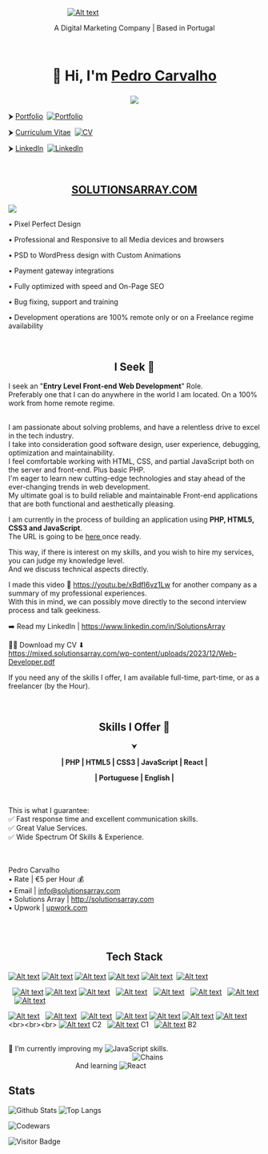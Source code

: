 &nbsp;&nbsp;&nbsp;&nbsp;&nbsp;&nbsp;&nbsp;&nbsp;&nbsp;&nbsp;&nbsp;&nbsp;&nbsp;&nbsp;&nbsp;&nbsp;&nbsp;&nbsp;&nbsp;&nbsp;&nbsp;&nbsp;&nbsp;&nbsp;&nbsp;&nbsp;&nbsp;&nbsp;&nbsp;&nbsp;[![Alt text](http://mixed.solutionsarray.com/wp-content/uploads/2023/10/SolutionsArray1.com_.png)](https://solutionsarray.com/)
<br>
<p align="center">A Digital Marketing Company | Based in Portugal</p>

<br>
<h1 align="center">👋 Hi, I'm <a href="https://www.linkedin.com/in/solutionsarray/" target="_blank"> Pedro Carvalho </a></h1> 
<h3 align="center"> <img src="https://readme-typing-svg.herokuapp.com?color=0357F7&lines=Web+Developer+from+Portugal+%3A)" /> </h3>

<p>⮞ <a href="https://solutionsarray.com/portfolio/">Portfolio</a>&nbsp; <a href="http://solutionsarray.com/portfolio"><img src="http://mixed.solutionsarray.com/wp-content/uploads/2023/11/5portfolio.png" alt="Portfolio"></a></p>
<p>⮞ <a href="https://mixed.solutionsarray.com/cv/">Curriculum Vitae</a>&nbsp; <a href="http://mixed.solutionsarray.com/wp-content/uploads/2023/12/Web-Developer.pdf"><img src="http://mixed.solutionsarray.com/wp-content/uploads/2023/11/6Curriculum-Vitae.png" alt="CV"></a></p>
<p>⮞ <a href="https://www.linkedin.com/in/solutionsarray/">LinkedIn</a>&nbsp; <a href="https://www.linkedin.com/in/SolutionsArray/"><img src="https://img.shields.io/badge/linkedin-%230077B5.svg?style=for-the-badge&amp;logo=linkedin&amp;logoColor=white" alt="LinkedIn"></a></p>

<br>
<h2 align="center"><a href="https://solutionsarray.com/portfolio/">SOLUTIONSARRAY.COM</a></h2>
<p><a href="https://solutionsarray.com/portfolio/"><img src="http://mixed.solutionsarray.com/wp-content/uploads/2023/09/SolutionsArray_Homepage.png"></a></p>

• Pixel Perfect Design</p>
• Professional and Responsive to all Media devices and browsers</p>
• PSD to WordPress design with Custom Animations</p>
• Payment gateway integrations</p>
• Fully optimized with speed and On-Page SEO</p>
• Bug fixing, support and training</p>
• Development operations are 100% remote only or on a Freelance regime availability</p>

<br>
<h2 align="center"> I Seek 🔎 </h2>
I seek an "<b>Entry Level Front-end Web Development</b>" Role.
<br>Preferably one that I can do anywhere in the world I am located. On a 100% work from home remote regime.

<br>I am passionate about solving problems, and have a relentless drive to excel in the tech industry.
<br>I take into consideration good software design, user experience, debugging, optimization and maintainability. 
<br>I feel comfortable working with HTML, CSS, and partial JavaScript both on the server and front-end. Plus basic PHP. 
<br>I'm eager to learn new cutting-edge technologies and stay ahead of the ever-changing trends in web development. 
<br>My ultimate goal is to build reliable and maintainable Front-end applications that are both functional and aesthetically pleasing.

I am currently in the process of building an application using <b>PHP, HTML5, CSS3 and JavaScript</b>. 
<br>The URL is going to be <a href="#"> here </a> once ready. 

This way, if there is interest on my skills, and you wish to hire my services, you can judge my knowledge level. 
<br>And we discuss technical aspects directly.

I made this video 🎥  https://youtu.be/xBdfI6vz1Lw  for another company as a summary of my professional experiences. 
<br>With this in mind, we can possibly move directly to the second interview process and talk geekiness.

➡️ Read my LinkedIn | https://www.linkedin.com/in/SolutionsArray

👨‍💼 Download my CV ⬇
<br>https://mixed.solutionsarray.com/wp-content/uploads/2023/12/Web-Developer.pdf

If you need any of the skills I offer, I am available full-time, part-time, or as a freelancer (by the Hour).

<br>
<h2 align="center"> Skills I Offer 📢</h2>

<p align="center">⮟</p>
<p align="center"><b>| PHP | HTML5 | CSS3 | JavaScript | React |</b></p>

<p align="center"><b>| Portuguese | English |</center></b></p>

<br><br>
This is what I guarantee:
<br>✅ Fast response time and excellent communication skills.
<br>✅ Great Value Services.
<br>✅ Wide Spectrum Of Skills & Experience.


<br><br>Pedro Carvalho
<br>• Rate | €5 per Hour 💰
<br>• Email | info@solutionsarray.com
<br>• Solutions Array | http://solutionsarray.com
<br>• Upwork | <a href="https://www.upwork.com/freelancers/~01fffa4af07a0652d8?viewMode=1">upwork.com</a>

<br><br>
<h2 align="center">Tech Stack</h2>

[![Alt text](http://mixed.solutionsarray.com/wp-content/uploads/2023/10/1CICD.png)](https://en.wikipedia.org/wiki/CI/CD)
[![Alt text](http://mixed.solutionsarray.com/wp-content/uploads/2023/08/Linux5.png)](https://en.wikipedia.org/wiki/Linux)
[![Alt text](http://mixed.solutionsarray.com/wp-content/uploads/2023/11/gentoo.png)](https://www.gentoo.org/)
[![Alt text](http://mixed.solutionsarray.com/wp-content/uploads/2023/09/2small_AppArmor.png)](https://apparmor.net/)
[![Alt text](http://mixed.solutionsarray.com/wp-content/uploads/2023/09/small_SELinux.png)](https://en.wikipedia.org/wiki/Security-Enhanced_Linux)
&nbsp;[![Alt text](http://mixed.solutionsarray.com/wp-content/uploads/2023/08/UNIX.png)](https://en.wikipedia.org/wiki/Unix)

&nbsp;&nbsp;[![Alt text](http://mixed.solutionsarray.com/wp-content/uploads/2023/08/php.jpg)](https://www.php.net/)
[![Alt text](http://mixed.solutionsarray.com/wp-content/uploads/2023/08/Laravel.png)](https://laravel.com/)
[![Alt text](http://mixed.solutionsarray.com/wp-content/uploads/2023/08/JavaScript.png)](https://en.wikipedia.org/wiki/JavaScript)
&nbsp;&nbsp;[![Alt text](http://mixed.solutionsarray.com/wp-content/uploads/2023/08/Node.js.png)](https://nodejs.org/en)
&nbsp;&nbsp;[![Alt text](http://mixed.solutionsarray.com/wp-content/uploads/2023/11/react1.png)](https://react.dev/)
&nbsp;&nbsp;[![Alt text](http://mixed.solutionsarray.com/wp-content/uploads/2023/11/Nextjs-logo.svg_.png)](https://nextjs.org/)
&nbsp;&nbsp;[![Alt text](http://mixed.solutionsarray.com/wp-content/uploads/2023/08/MySQL.png)](https://www.mysql.com/)
&nbsp;&nbsp;&nbsp;[![Alt text](http://mixed.solutionsarray.com/wp-content/uploads/2023/09/5small_PostgreSQL.png)](https://www.postgresql.org/)

[![Alt text](http://mixed.solutionsarray.com/wp-content/uploads/2023/09/small_Apache.png)](https://httpd.apache.org/)
&nbsp;&nbsp;[![Alt text](http://mixed.solutionsarray.com/wp-content/uploads/2023/09/small_Nginx.png)](https://nginx.org/en/)
&nbsp;[![Alt text](http://mixed.solutionsarray.com/wp-content/uploads/2023/08/small_git.png)](https://git-scm.com/)
&nbsp;[![Alt text](http://mixed.solutionsarray.com/wp-content/uploads/2023/08/small_docker.webp)](https://www.docker.com/)
[![Alt text](http://mixed.solutionsarray.com/wp-content/uploads/2023/08/small_podman.png)](https://podman.io/)
[![Alt text](https://img.shields.io/badge/kubernetes-white?style=for-the-badge&logo=kubernetes)](https://kubernetes.io/)
[![Alt text](http://mixed.solutionsarray.com/wp-content/uploads/2023/10/5python.png)](https://en.wikipedia.org/wiki/Python_(programming_language))
<br><br><br>
[![Alt text](http://mixed.solutionsarray.com/wp-content/uploads/2023/08/portugal-flag-icon-32.png)](https://en.wikipedia.org/wiki/Portuguese_language)&nbsp;C2 &nbsp;
[![Alt text](http://mixed.solutionsarray.com/wp-content/uploads/2023/08/united-states-of-america-flag-3d-icon-32.png)](https://en.wikipedia.org/wiki/American_English)&nbsp;C1 &nbsp;
[![Alt text](http://mixed.solutionsarray.com/wp-content/uploads/2023/08/spain-flag-icon-32.png)](https://en.wikipedia.org/wiki/Spanish_language)&nbsp;B2
<br><br>    
<!-- 🫡 I’m currently improving my ![JavaScript](https://img.shields.io/badge/-JavaScript-black?style=flat-square&logo=javascript)⫘⫘⫘⫘<b>skills</b>⫘⫘<b>and</b>⫘⫘<b>learning</b>⫘⫘⫘⫘![React](https://img.shields.io/badge/-React-black?style=flat-square&logo=react) -->

🫡 I’m currently improving my ![JavaScript](https://img.shields.io/badge/-JavaScript-black?style=flat-square&logo=javascript) skills.
<br>&nbsp;&nbsp;&nbsp;&nbsp;&nbsp;&nbsp;&nbsp;&nbsp;&nbsp;&nbsp;&nbsp;&nbsp;&nbsp;&nbsp;&nbsp;&nbsp;&nbsp;&nbsp;&nbsp;&nbsp;&nbsp;&nbsp;&nbsp;&nbsp;&nbsp;&nbsp;&nbsp;&nbsp;&nbsp;&nbsp;&nbsp;&nbsp;&nbsp;&nbsp;&nbsp;&nbsp;&nbsp;&nbsp;&nbsp;&nbsp;&nbsp;&nbsp;&nbsp;&nbsp;&nbsp;&nbsp;&nbsp;&nbsp;&nbsp;&nbsp;&nbsp;&nbsp;&nbsp;&nbsp;&nbsp;&nbsp;&nbsp;&nbsp;&nbsp;&nbsp;&nbsp;&nbsp;&nbsp;<img src="http://mixed.solutionsarray.com/wp-content/uploads/2023/11/30_chains.png" alt="Chains">
<br>&nbsp;&nbsp;&nbsp;&nbsp;&nbsp;&nbsp;&nbsp;&nbsp;&nbsp;&nbsp;&nbsp;&nbsp;&nbsp;&nbsp;&nbsp;&nbsp;&nbsp;&nbsp;&nbsp;&nbsp;&nbsp;&nbsp;&nbsp;&nbsp;&nbsp;&nbsp;&nbsp;&nbsp;&nbsp;&nbsp;&nbsp;&nbsp;&nbsp; And learning ![React](https://img.shields.io/badge/-React-black?style=flat-square&logo=react) 






## Stats

![Github Stats](https://github-readme-stats.vercel.app/api?username=pedro-su&count_private=true&show_icons=true&include_all_commits=true&theme=prussian&layout=compact)
![Top Langs](https://github-readme-stats.vercel.app/api/top-langs/?username=pedro-su&hide=TeX&layout=compact&theme=prussian)

![Codewars](https://github.r2v.ch/codewars?user=pedcar)

![Visitor Badge](https://visitor-badge.laobi.icu/badge?page_id=pedrocarvalho)

<!--
**pedrocarvalho/pedrocarvalho** is a ✨ _special_ ✨ repository because its `README.md` (this file) appears on your GitHub profile.

Here are some ideas to get you started:

- 🔭 I’m currently working on ...
- 🌱 I’m currently learning ...
- 👯 I’m looking to collaborate on ...
- 🤔 I’m looking for help with ...
- 💬 Ask me about ...
- 📫 How to reach me: ...
- 😄 Pronouns: ...
- ⚡ Fun fact: ...
-->




